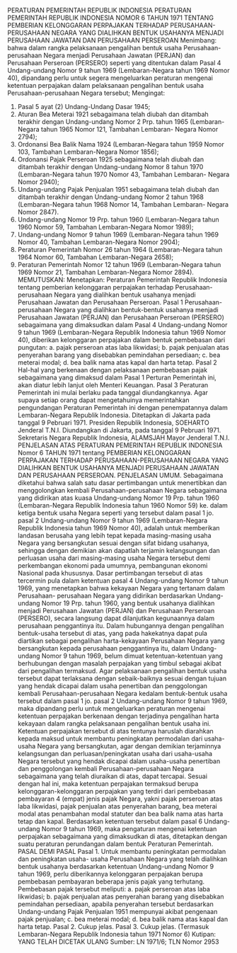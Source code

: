  PERATURAN PEMERINTAH REPUBLIK INDONESIA PERATURAN PEMERINTAH REPUBLIK INDONESIA NOMOR 6 TAHUN 1971 TENTANG PEMBERIAN KELONGGARAN PERPAJAKAN TERHADAP PERUSAHAAN-PERUSAHAAN NEGARA YANG DIALIHKAN BENTUK USAHANYA MENJADI PERUSAHAAN JAWATAN DAN PERUSAHAAN PERSEROAN
Menimbang:
 bahwa dalam rangka pelaksanaan pengalihan bentuk usaha Perusahaan- perusahaan Negara menjadi Perusahaan Jawatan (PERJAN) dan Perusahaan Perseroan (PERSERO) seperti yang ditentukan dalam Pasal 4 Undang-undang Nomor 9 tahun 1969 (Lembaran-Negara tahun 1969 Nomor 40), dipandang perlu untuk segera mengeluarkan peraturan mengenai ketentuan perpajakan dalam pelaksanaan pengalihan bentuk usaha Perusahaan-perusahaan Negara tersebut;
Mengingat:

1. Pasal 5 ayat (2) Undang-Undang Dasar 1945;
2. Aturan Bea Meterai 1921 sebagaimana telah diubah dan ditambah terakhir dengan Undang-undang Nomor 2 Prp. tahun 1965 (Lembaran-Negara tahun 1965 Nomor 121, Tambahan Lembaran- Negara Nomor 2794);
3. Ordonansi Bea Balik Nama 1924 (Lembaran-Negara tahun 1959 Nomor 103, Tambahan Lembaran-Negara Nomor 1856);
4. Ordonansi Pajak Perseroan 1925 sebagaimana telah diubah dan ditambah terakhir dengan Undang-undang Nomor 8 tahun 1970 (Lembaran-Negara tahun 1970 Nomor 43, Tambahan Lembaran- Negara Nomor 2940);
5. Undang-undang Pajak Penjualan 1951 sebagaimana telah diubah dan ditambah terakhir dengan Undang-undang Nomor 2 tahun 1968 (Lembaran-Negara tahun 1968 Nomor 14, Tambahan Lembaran- Negara Nomor 2847).
6. Undang-undang Nomor 19 Prp. tahun 1960 (Lembaran-Negara tahun 1960 Nomor 59, Tambahan Lembaran-Negara Nomor 1989);
7. Undang-undang Nomor 9 tahun 1969 (Lembaran-Negara tahun 1969 Nomor 40, Tambahan Lembaran-Negara Nomor 2904);
8. Peraturan Pemerintah Nomor 26 tahun 1964 (Lembaran-Negara tahun 1964 Nomor 60, Tambahan Lembaran-Negara 2658);
9. Peraturan Pemerintah Nomor 12 tahun 1969 (Lembaran-Negara tahun 1969 Nomor 21, Tambahan Lembaran-Negara Nomor 2894).
MEMUTUSKAN:
 Menetapkan: Peraturan Pemerintah Republik Indonesia tentang pemberian kelonggaran perpajakan terhadap Perusahaan-perusahaan Negara yang dialihkan bentuk usahanya menjadi Perusahaan Jawatan dan Perusahaan Perseroan.
Pasal 1
Perusahaan-perusahaan Negara yang dialihkan bentuk-bentuk usahanya menjadi Perusahaan Jawatan (PERJAN) dan Perusahaan Perseroan (PERSERO) sebagaimana yang dimaksudkan dalam Pasal 4 Undang-undang Nomor 9 tahun 1969 (Lembaran-Negara Republik Indonesia tahun 1969 Nomor 40), diberikan kelonggaran perpajakan dalam bentuk pembebasan dari pungutan:
a. pajak perseroan atas laba likwidasi;
b. pajak penjualan atas penyerahan barang yang disebabkan pemindahan persediaan;
c. bea meterai modal;
d. bea balik nama atas kapal dan harta tetap.
Pasal 2
Hal-hal yang berkenaan dengan pelaksanaan pembebasan pajak sebagaimana yang dimaksud dalam Pasal 1 Perturan Pemerintah ini, akan diatur lebih lanjut oleh Menteri Keuangan.
Pasal 3
Peraturan Pemerintah ini mulai berlaku pada tanggal diundangkannya. Agar supaya setiap orang dapat mengetahuinya memerintahkan pengundangan Peraturan Pemerintah ini dengan penempatannya dalam Lembaran-Negara Republik Indonesia. Ditetapkan di Jakarta pada tanggal 9 Pebruari 1971. Presiden Republik Indonesia, SOEHARTO Jenderal T.N.I. Diundangkan di Jakarta, pada tanggal 9 Pebruari 1971. Sekretaris Negara Republik Indonesia, ALAMSJAH Mayor Jenderal T.N.I. PENJELASAN ATAS PERATURAN PEMERINTAH REPUBLIK INDONESIA Nomor 6 TAHUN 1971 tentang PEMBERIAN KELONGGARAN PERPAJAKAN TERHADAP PERUSAHAAN-PERUSAHAAN NEGARA YANG DIALIHKAN BENTUK USAHANYA MENJADI PERUSAHAAN JAWATAN DAN PERUSAHAAN PERSEROAN. PENJELASAN UMUM. Sebagaimana diketahui bahwa salah satu dasar pertimbangan untuk menertibkan dan menggolongkan kembali Perusahaan-perusahaan Negara sebagaimana yang didirikan atas kuasa Undang-undang Nomor 19 Prp. tahun 1960 (Lembaran-Negara Republik Indonesia tahun 1960 Nomor 59) ke. dalam ketiga bentuk usaha Negara seperti yang tersebut dalam pasal 1 jo. pasal 2 Undang-undang Nomor 9 tahun 1969 (Lembaran-Negara Republik Indonesia tahun 1969 Nomor 40), adalah untuk memberikan landasan berusaha yang lebih tepat kepada masing-masing usaha Negara yang bersangkutan sesuai dengan sifat bidang usahanya, sehingga dengan demikian akan dapatlah terjamin kelangsungan dan perluasan usaha dari masing-masing usaha Negara tersebut demi perkembangan ekonomi pada umumnya, pembangunan ekonomi Nasional pada khususnya. Dasar pertimbangan tersebut di atas tercermin pula dalam ketentuan pasal 4 Undang-undang Nomor 9 tahun 1969, yang menetapkan bahwa kekayaan Negara yang tertanam dalam Perusahaan- perusahaan Negara yang didirikan berdasarkan Undang-undang Nomor 19 Prp. tahun 1960, yang bentuk usahanya dialihkan menjadi Perusahaan Jawatan (PERJAN) dan Perusahaan Perseroan (PERSERO), secara langsung dapat dilanjutkan kegunaannya dalam perusahaan penggantinya itu. Dalam hubungannya dengan pengalihan bentuk-usaha tersebut di atas, yang pada hakekatnya dapat pula diartikan sebagai pengalihan harta-kekayaan Perusahaan Negara yang bersangkutan kepada perusahaan penggantinya itu, dalam Undang-undang Nomor 9 tahun 1969, belum dimuat ketentuan-ketentuan yang berhubungan dengan masalah perpajakan yang timbul sebagai akibat dari pengalihan termaksud. Agar pelaksanaan pengalihan bentuk usaha tersebut dapat terlaksana dengan sebaik-baiknya sesuai dengan tujuan yang hendak dicapai dalam usaha penertiban dan penggolongan kembali Perusahaan-perusahaan Negara kedalam bentuk-bentuk usaha tersebut dalam pasal 1 jo. pasal 2 Undang-undang Nomor 9 tahun 1969, maka dipandang perlu untuk mengeluarkan peraturan mengenai ketentuan perpajakan berkenaan dengan terjadinya pengalihan harta kekayaan dalam rangka pelaksanaan pengalihan bentuk usaha ini. Ketentuan perpajakan tersebut di atas tentunya haruslah diarahkan kepada maksud untuk membantu peningkatan permodalan dari usaha-usaha Negara yang bersangkutan, agar dengan demikian terjaminnya kelangsungan dan perluasan/peningkatan usaha dari usaha-usaha Negara tersebut yang hendak dicapai dalam usaha-usaha penertiban dan penggolongan kembali Perusahaan-perusahaan Negara sebagaimana yang telah diuraikan di atas, dapat tercapai. Sesuai dengan hal ini, maka ketentuan perpajakan termaksud berupa kelonggaran-kelonggaran perpajakan yang terdiri dari pembebasan pembayaran 4 (empat) jenis pajak Negara, yakni pajak perseroan atas laba likwidasi, pajak penjualan atas penyerahan barang, bea meterai modal atas penambahan modal statuter dan bea balik nama atas harta tetap dan kapal. Berdasarkan ketentuan tersebut dalam pasal 6 Undang-undang Nomor 9 tahun 1969, maka pengaturan mengenai ketentuan perpajakan sebagaimana yang dimaksudkan di atas, ditetapkan dengan suatu peraturan perundangan dalam bentuk Peraturan Pemerintah. PASAL DEMI PASAL Pasal 1. Untuk membantu peningkatan permodalan dan peningkatan usaha- usaha Perusahaan Negara yang telah dialihkan bentuk usahanya berdasarkan ketentuan Undang-undang Nomor 9 tahun 1969, perlu diberikannya kelonggaran perpajakan berupa pembebasan pembayaran beberapa jenis pajak yang terhutang. Pembebasan pajak tersebut meliputi:
a. pajak perseroan atas laba likwidasi;
b. pajak penjualan atas penyerahan barang yang disebabkan pemindahan persediaan, apabila penyerahan tersebut berdasarkan Undang-undang Pajak Penjualan 1951 mempunyai akibat pengenaan pajak penjualan;
c. bea meterai modal;
d. bea balik nama atas kapal dan harta tetap. Pasal 2. Cukup jelas. Pasal 3. Cukup jelas. (Termasuk Lembaran-Negara Republik Indonesia tahun 1971 Nomor 6) Kutipan: YANG TELAH DICETAK ULANG Sumber: LN 1971/6; TLN Nomor 2953